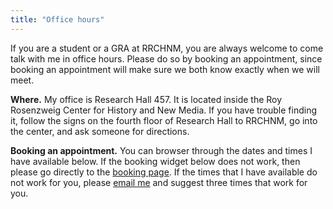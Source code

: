 ```yaml
---
title: "Office hours"
---
```


If you are a student or a GRA at RRCHNM, you are always welcome to come talk with me in office hours. Please do so by booking an appointment, since booking an appointment will make sure we both know exactly when we will meet.

**Where.** My office is Research Hall 457. It is located inside the Roy Rosenzweig Center for History and New Media. If you have trouble finding it, follow the signs on the fourth floor of Research Hall to RRCHNM, go into the center, and ask someone for directions.

**Booking an appointment.** You can browser through the dates and times I have available below. If the booking widget below does not work, then please go directly to the [booking page](https://calendly.com/lincolnmullen/office-hours/). If the times that I have available do not work for you, please [email me](mailto:lmullen@gmu.edu) and suggest three times that work for you.

<!-- Calendly inline widget begin -->
<div class="calendly-inline-widget" data-url="https://calendly.com/lincolnmullen/office-hours" style="min-width:340px;height:1400px;"></div>
<script type="text/javascript" src="https://assets.calendly.com/assets/external/widget.js"></script>
<!-- Calendly inline widget end -->
